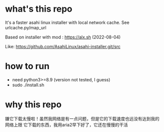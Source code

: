# what's this  repo

It's a faster asahi linux installer with local network cache.
See urlcache.py/map\_url

Based on installer with mod : https://alx.sh (2022-08-04)

Like: https://github.com/AsahiLinux/asahi-installer.git/src


# how to run
* need python3>=8.9 (version not tested, I guess)
* sudo ./install.sh


# why this repo
嫌它下载太慢啦！虽然我网络是有一点问题，但是它的下载速度也远没有达到我的网络上限
它下载的东西，我用aria2早下好了，它还在慢慢的干活

